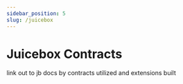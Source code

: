 ```yaml
---
sidebar_position: 5
slug: /juicebox
---
```


# Juicebox Contracts

link out to jb docs by contracts utilized and extensions built
